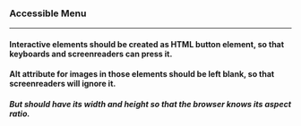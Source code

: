 ### Accessible Menu
___

#### Interactive elements should be created as HTML button element, so that keyboards and screenreaders can press it.
#### Alt attribute for images in those elements should be left blank, so that screenreaders will ignore it.
##### But should have its width and height so that the browser knows its aspect ratio.

